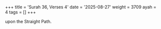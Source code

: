 +++
title = 'Surah 36, Verses 4'
date = '2025-08-27'
weight = 3709
ayah = 4
tags = []
+++

upon the Straight Path.
